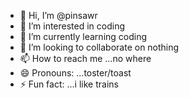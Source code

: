- 👋 Hi, I’m @pinsawr
- 👀 I’m interested in coding
- 🌱 I’m currently learning coding
- 💞️ I’m looking to collaborate on nothing
- 📫 How to reach me ...no where
- 😄 Pronouns: ...toster/toast
- ⚡ Fun fact: ...i like trains

<!---
pinsawr/pinsawr is a ✨ special ✨ repository because its `README.md` (this file) appears on your GitHub profile.
You can click the Preview link to take a look at your changes.
--->
